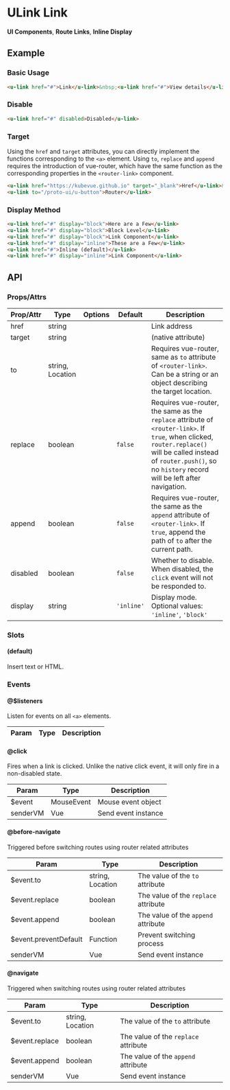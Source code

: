 <!-- The README.md is automatically generated based on api.yaml and docs/*.md for easy viewing on GitHub and NPM. If you need to modify, please view the source file -->

# ULink Link

**UI Components**, **Route Links**, **Inline Display**

## Example
### Basic Usage

``` html
<u-link href="#">Link</u-link>&nbsp;<u-link href="#">View details</u-link>
```

### Disable

``` html
<u-link href="#" disabled>Disabled</u-link>
```

### Target

Using the `href` and `target` attributes, you can directly implement the functions corresponding to the `<a>` element. Using `to`, `replace` and `append` requires the introduction of vue-router, which have the same function as the corresponding properties in the `<router-link>` component.

``` html
<u-link href="https://kubevue.github.io" target="_blank">Href</u-link>&nbsp;
<u-link to="/proto-ui/u-button">Router</u-link>
```

### Display Method

``` html
<u-link href="#" display="block">Here are a Few</u-link>
<u-link href="#" display="block">Block Level</u-link>
<u-link href="#" display="block">Link Component</u-link>
<u-link href="#" display="inline">These are a Few</u-link>
<u-link href="#">Inline (default)</u-link>
<u-link href="#" display="inline">Link Component</u-link>
```

## API
### Props/Attrs

| Prop/Attr | Type | Options | Default | Description |
| --------- | ---- | ------- | ------- | ----------- |
| href | string | | | Link address |
| target | string | | | (native attribute) |
| to | string, Location | | | Requires vue-router, same as `to` attribute of `<router-link>`. Can be a string or an object describing the target location. |
| replace | boolean | | `false` | Requires vue-router, the same as the `replace` attribute of `<router-link>`. If `true`, when clicked, `router.replace()` will be called instead of `router.push()`, so no `history` record will be left after navigation. |
| append | boolean | | `false` | Requires vue-router, the same as the `append` attribute of `<router-link>`. If `true`, append the path of `to` after the current path. |
| disabled | boolean | | `false` | Whether to disable. When disabled, the `click` event will not be responded to. |
| display | string | | `'inline'` | Display mode. Optional values: `'inline'`, `'block'` |

### Slots

#### (default)

Insert text or HTML.

### Events

#### @$listeners

Listen for events on all `<a>` elements.

| Param | Type | Description |
| ----- | ---- | ----------- |

#### @click

Fires when a link is clicked. Unlike the native click event, it will only fire in a non-disabled state.

| Param | Type | Description |
| ----- | ---- | ----------- |
| $event | MouseEvent | Mouse event object |
| senderVM | Vue | Send event instance |

#### @before-navigate

Triggered before switching routes using router related attributes

| Param | Type | Description |
| ----- | ---- | ----------- |
| $event.to | string, Location | The value of the `to` attribute |
| $event.replace | boolean | The value of the `replace` attribute |
| $event.append | boolean | The value of the `append` attribute |
| $event.preventDefault | Function | Prevent switching process |
| senderVM | Vue | Send event instance |

#### @navigate

Triggered when switching routes using router related attributes

| Param | Type | Description |
| ----- | ---- | ----------- |
| $event.to | string, Location | The value of the `to` attribute |
| $event.replace | boolean | The value of the `replace` attribute |
| $event.append | boolean | The value of the `append` attribute |
| senderVM | Vue | Send event instance |
